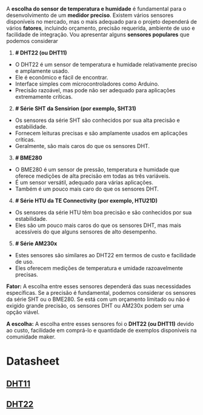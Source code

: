 A **escolha do sensor de temperatura e humidade** é fundamental para o desenvolvimento de um **medidor preciso**. Existem vários sensores disponíveis no mercado, mas o mais adequado para o projeto dependerá de vários **fatores**, incluindo orçamento, precisão requerida, ambiente de uso e facilidade de integração. Vou apresentar alguns **sensores populares** que podemos considerar

1. **# DHT22 (ou DHT11)**
- O DHT22 é um sensor de temperatura e humidade relativamente preciso e amplamente usado.
- Ele é econômico e fácil de encontrar.
- Interface simples com microcontroladores como Arduino.
- Precisão razoável, mas pode não ser adequado para aplicações extremamente críticas.

2. **# Série SHT da Sensirion (por exemplo, SHT31)**
- Os sensores da série SHT são conhecidos por sua alta precisão e estabilidade.
- Fornecem leituras precisas e são amplamente usados em aplicações críticas.
- Geralmente, são mais caros do que os sensores DHT.

3. **# BME280**
- O BME280 é um sensor de pressão, temperatura e humidade que oferece medições de alta precisão em todas as três variáveis.
- É um sensor versátil, adequado para várias aplicações.
- Também é um pouco mais caro do que os sensores DHT.

4. **# Série HTU da TE Connectivity (por exemplo, HTU21D)**
- Os sensores da série HTU têm boa precisão e são conhecidos por sua estabilidade.
- Eles são um pouco mais caros do que os sensores DHT, mas mais acessíveis do que alguns sensores de alto desempenho.

5. **# Série AM230x**
- Estes sensores são similares ao DHT22 em termos de custo e facilidade de uso.
- Eles oferecem medições de temperatura e umidade razoavelmente precisas.

**Fator:**
A escolha entre esses sensores dependerá das suas necessidades específicas. Se a precisão é fundamental, podemos considerar os sensores da série SHT ou o BME280. Se está com um orçamento limitado ou não é exigido grande precisão, os sensores DHT ou AM230x podem ser uma opção viável.

**A escolha:**
A escolha entre esses sensores foi o **DHT22 (ou DHT11)** devido ao custo, facilidade em comprá-lo e quantidade de exemplos disponíveis na comunidade maker.

# **Datasheet**

## [**DHT11**]([https://pdf1.alldatasheet.com/datasheet-pdf/view/1132088/ETC2/DHT11.html](https://pdf1.alldatasheet.com/datasheet-pdf/view/1440068/ETC/DHT11.html))

## [**DHT22**](https://pdf1.alldatasheet.com/datasheet-pdf/view/1132459/ETC2/DHT22.html)
